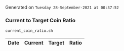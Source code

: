 Generated on `Tuesday 28-September-2021 at 00:37:52`

### Current to Target Coin Ratio
`current_coin_ratio.sh`

Date|Current|Target|Ratio
---|---|---|---
